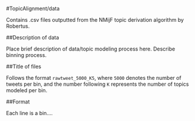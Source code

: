 #TopicAlignment/data

Contains .csv files outputted from the NMijF topic derivation algorithm by Robertus.

##Description of data

Place brief description of data/topic modeling process here. Describe binning process.

##Title of files

Follows the format `rawtweet_5000_K5`, where `5000` denotes the number of tweets per bin, and the number following `K` represents the number of topics modeled per bin.

##Format

Each line is a bin....
